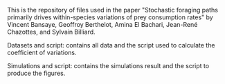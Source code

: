 This is the repository of files used in the paper "Stochastic foraging paths primarily drives within-species variations of prey consumption rates" by Vincent Bansaye, Geoffroy Berthelot, Amina El Bachari, Jean-René Chazottes, and Sylvain Billiard.

Datasets and script: contains all data and the script used to calculate the coefficient of variations.

Simulations and script: contains the simulations result and the script to produce the figures.

